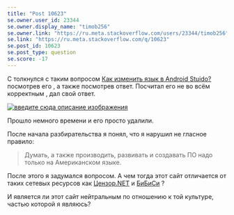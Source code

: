 ```yaml
---
title: "Post 10623"
se.owner.user_id: 23344
se.owner.display_name: "timob256"
se.owner.link: "https://ru.meta.stackoverflow.com/users/23344/timob256"
se.link: "https://ru.meta.stackoverflow.com/q/10623"
se.post_id: 10623
se.post_type: question
se.score: -17
---
```

<p>С толкнулся с таким вопросом <a href="https://ru.stackoverflow.com/questions/665032/%D0%9A%D0%B0%D0%BA-%D0%B8%D0%B7%D0%BC%D0%B5%D0%BD%D0%B8%D1%82%D1%8C-%D1%8F%D0%B7%D1%8B%D0%BA-%D0%B2-android-stuido">Как изменить язык в Android Stuido?</a> посмотрев его , а также посмотрев ответ. Посчитал его не во всём корректным ,  дал свой ответ.</p>
<p><a href="https://i.stack.imgur.com/U50tI.png" rel="nofollow noreferrer"><img src="https://i.stack.imgur.com/U50tI.png" alt="введите сюда описание изображения" /></a></p>
<p>Прошло немного времени и его просто удалили.</p>
<p>После начала разбирательства я понял, что я нарушил не гласное правило:</p>
<blockquote>
<p>Думать, а также производить, развивать и создавать ПО надо только на Американском языке.</p>
</blockquote>
<p>После этого я задумался вопросом. А чем тогда этот сайт отличается от таких сетевых ресурсов как <a href="http://censor.net.ua" rel="nofollow noreferrer">Цензор.NET</a>  и <a href="https://www.bbc.com/russian" rel="nofollow noreferrer">БиБиСи</a> ?</p>
<p>И является ли этот сайт нейтральным по отношению к той культуре, частью которой я являюсь?</p>
